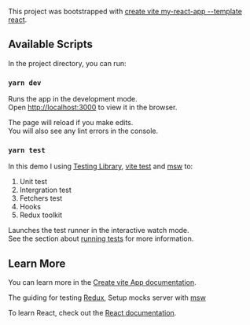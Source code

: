 This project was bootstrapped with [create vite my-react-app --template react](https://vitejs.dev/guide/).

## Available Scripts

In the project directory, you can run:

### `yarn dev`

Runs the app in the development mode.<br>
Open [http://localhost:3000](http://localhost:3000) to view it in the browser.

The page will reload if you make edits.<br>
You will also see any lint errors in the console.

### `yarn test`
In this demo I using [Testing Library](https://testing-library.com/docs/), [vite test](https://vitest.dev/) and [msw](https://mswjs.io/docs/) to:

1. Unit test
2. Intergration test
3. Fetchers test
4. Hooks
5. Redux toolkit

Launches the test runner in the interactive watch mode.<br>
See the section about [running tests](https://vitest.dev/guide/) for more information.

## Learn More

You can learn more in the [Create vite App documentation](https://vitejs.dev/guide/).


The guiding for testing [Redux](https://redux.js.org/usage/writing-tests),
Setup mocks server with [msw](https://mswjs.io/docs/getting-started/integrate/browser)

To learn React, check out the [React documentation](https://reactjs.org/).